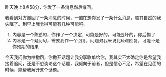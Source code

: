 昨天晚上8点58分，你发了一条消息然后撤回。

我看到对方撤回了一条消息的时候，一直在想你发了一条什么消息，顺其自然的我失眠了。到早上我觉得可能有几种可能吧。
1. 内容是一个陈述句，你作了一个决定，可能是好的，可能是坏的，你后悔了
2. 内容是一个疑问句，需要我作一个回复，问题对我来说比较难回复，可能不是你预期的结果

今天我问你为啥撤回，你撇开话题让我分享歌单给你，我其实不太确定你是希望我接着追问，还是不想谈论这个话题，我倾向于前者，但是信心不足，希望在见面的时候，能帮我解开这个谜题。
